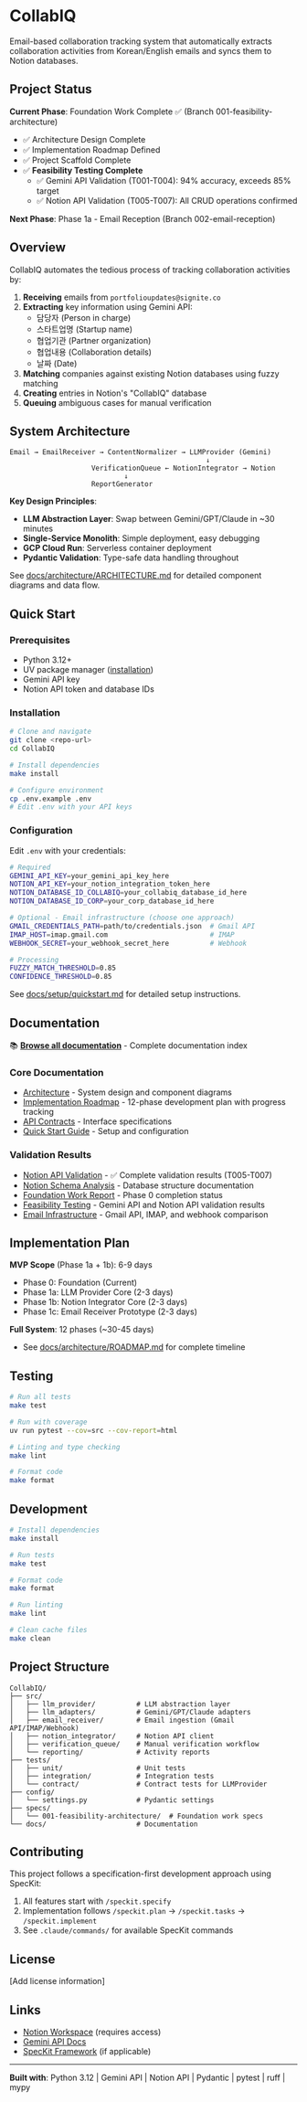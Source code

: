 # CollabIQ

Email-based collaboration tracking system that automatically extracts collaboration activities from Korean/English emails and syncs them to Notion databases.

## Project Status

**Current Phase**: Foundation Work Complete ✅ (Branch 001-feasibility-architecture)
- ✅ Architecture Design Complete
- ✅ Implementation Roadmap Defined
- ✅ Project Scaffold Complete
- ✅ **Feasibility Testing Complete**
  - ✅ Gemini API Validation (T001-T004): 94% accuracy, exceeds 85% target
  - ✅ Notion API Validation (T005-T007): All CRUD operations confirmed

**Next Phase**: Phase 1a - Email Reception (Branch 002-email-reception)

## Overview

CollabIQ automates the tedious process of tracking collaboration activities by:
1. **Receiving** emails from `portfolioupdates@signite.co`
2. **Extracting** key information using Gemini API:
   - 담당자 (Person in charge)
   - 스타트업명 (Startup name)
   - 협업기관 (Partner organization)
   - 협업내용 (Collaboration details)
   - 날짜 (Date)
3. **Matching** companies against existing Notion databases using fuzzy matching
4. **Creating** entries in Notion's "CollabIQ" database
5. **Queuing** ambiguous cases for manual verification

## System Architecture

```
Email → EmailReceiver → ContentNormalizer → LLMProvider (Gemini)
                                                ↓
                    VerificationQueue ← NotionIntegrator → Notion
                            ↓
                    ReportGenerator
```

**Key Design Principles**:
- **LLM Abstraction Layer**: Swap between Gemini/GPT/Claude in ~30 minutes
- **Single-Service Monolith**: Simple deployment, easy debugging
- **GCP Cloud Run**: Serverless container deployment
- **Pydantic Validation**: Type-safe data handling throughout

See [docs/architecture/ARCHITECTURE.md](docs/architecture/ARCHITECTURE.md) for detailed component diagrams and data flow.

## Quick Start

### Prerequisites
- Python 3.12+
- UV package manager ([installation](https://github.com/astral-sh/uv))
- Gemini API key
- Notion API token and database IDs

### Installation

```bash
# Clone and navigate
git clone <repo-url>
cd CollabIQ

# Install dependencies
make install

# Configure environment
cp .env.example .env
# Edit .env with your API keys
```

### Configuration

Edit `.env` with your credentials:

```bash
# Required
GEMINI_API_KEY=your_gemini_api_key_here
NOTION_API_KEY=your_notion_integration_token_here
NOTION_DATABASE_ID_COLLABIQ=your_collabiq_database_id_here
NOTION_DATABASE_ID_CORP=your_corp_database_id_here

# Optional - Email infrastructure (choose one approach)
GMAIL_CREDENTIALS_PATH=path/to/credentials.json  # Gmail API
IMAP_HOST=imap.gmail.com                         # IMAP
WEBHOOK_SECRET=your_webhook_secret_here          # Webhook

# Processing
FUZZY_MATCH_THRESHOLD=0.85
CONFIDENCE_THRESHOLD=0.85
```

See [docs/setup/quickstart.md](docs/setup/quickstart.md) for detailed setup instructions.

## Documentation

📚 **[Browse all documentation](docs/README.md)** - Complete documentation index

### Core Documentation
- [Architecture](docs/architecture/ARCHITECTURE.md) - System design and component diagrams
- [Implementation Roadmap](docs/architecture/ROADMAP.md) - 12-phase development plan with progress tracking
- [API Contracts](docs/architecture/API_CONTRACTS.md) - Interface specifications
- [Quick Start Guide](docs/setup/quickstart.md) - Setup and configuration

### Validation Results
- [Notion API Validation](docs/validation/NOTION_API_VALIDATION.md) - ✅ Complete validation results (T005-T007)
- [Notion Schema Analysis](docs/validation/NOTION_SCHEMA_ANALYSIS.md) - Database structure documentation
- [Foundation Work Report](docs/validation/FOUNDATION_WORK_REPORT.md) - Phase 0 completion status
- [Feasibility Testing](docs/validation/FEASIBILITY_TESTING.md) - Gemini API and Notion API validation results
- [Email Infrastructure](docs/validation/EMAIL_INFRASTRUCTURE.md) - Gmail API, IMAP, and webhook comparison

## Implementation Plan

**MVP Scope** (Phase 1a + 1b): 6-9 days
- Phase 0: Foundation (Current)
- Phase 1a: LLM Provider Core (2-3 days)
- Phase 1b: Notion Integrator Core (2-3 days)
- Phase 1c: Email Receiver Prototype (2-3 days)

**Full System**: 12 phases (~30-45 days)
- See [docs/architecture/ROADMAP.md](docs/architecture/ROADMAP.md) for complete timeline

## Testing

```bash
# Run all tests
make test

# Run with coverage
uv run pytest --cov=src --cov-report=html

# Linting and type checking
make lint

# Format code
make format
```

## Development

```bash
# Install dependencies
make install

# Run tests
make test

# Format code
make format

# Run linting
make lint

# Clean cache files
make clean
```

## Project Structure

```
CollabIQ/
├── src/
│   ├── llm_provider/          # LLM abstraction layer
│   ├── llm_adapters/          # Gemini/GPT/Claude adapters
│   ├── email_receiver/        # Email ingestion (Gmail API/IMAP/Webhook)
│   ├── notion_integrator/     # Notion API client
│   ├── verification_queue/    # Manual verification workflow
│   └── reporting/             # Activity reports
├── tests/
│   ├── unit/                  # Unit tests
│   ├── integration/           # Integration tests
│   └── contract/              # Contract tests for LLMProvider
├── config/
│   └── settings.py            # Pydantic settings
├── specs/
│   └── 001-feasibility-architecture/  # Foundation work specs
└── docs/                      # Documentation

```

## Contributing

This project follows a specification-first development approach using SpecKit:

1. All features start with `/speckit.specify`
2. Implementation follows `/speckit.plan` → `/speckit.tasks` → `/speckit.implement`
3. See `.claude/commands/` for available SpecKit commands

## License

[Add license information]

## Links

- [Notion Workspace](https://www.notion.so/signite) (requires access)
- [Gemini API Docs](https://ai.google.dev/docs)
- [SpecKit Framework](https://github.com/joshmu/speckit) (if applicable)

---

**Built with**: Python 3.12 | Gemini API | Notion API | Pydantic | pytest | ruff | mypy
